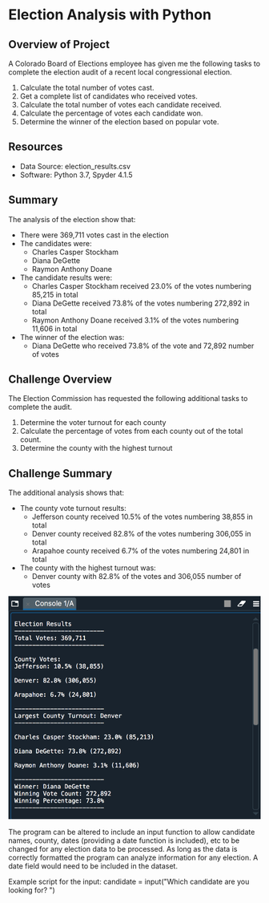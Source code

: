 # Election Analysis with Python

## Overview of Project
A Colorado Board of Elections employee has given me the following tasks to complete the election audit of a recent local congressional election.

1. Calculate the total number of votes cast.
2. Get a complete list of candidates who received votes.
3. Calculate the total number of votes each candidate received.
4. Calculate the percentage of votes each candidate won.
5. Determine the winner of the election based on popular vote.

## Resources
- Data Source: election_results.csv
- Software: Python 3.7, Spyder 4.1.5

## Summary
The analysis of the election show that:
- There were 369,711 votes cast in the election
- The candidates were:
    - Charles Casper Stockham
    - Diana DeGette
    - Raymon Anthony Doane
- The candidate results were:
    - Charles Casper Stockham received 23.0% of the votes numbering 85,215 in total
    - Diana DeGette received 73.8% of the votes numbering 272,892 in total
    - Raymon Anthony Doane received 3.1% of the votes numbering 11,606 in total
- The winner of the election was:
    - Diana DeGette who received 73.8% of the vote and 72,892 number of votes

## Challenge Overview
The Election Commission has requested the following additional tasks to complete the audit.

1. Determine the voter turnout for each county
2. Calculate the percentage of votes from each county out of the total count.
3. Determine the county with the highest turnout

## Challenge Summary
The additional analysis shows that:
- The county vote turnout results:
    - Jefferson county received 10.5% of the votes numbering 38,855 in total
    - Denver county received 82.8% of the votes numbering 306,055 in total
    - Arapahoe county received 6.7% of the votes numbering 24,801 in total
- The county with the highest turnout was:
    - Denver county with 82.8% of the votes and 306,055 number of votes

![alt text](Resources/election_results.png)

The program can be altered to include an input function to allow candidate names, county, dates (providing a date function is included), etc to be changed for any election data to be processed. As long as the data is correctly formatted the program can analyze information for any election. A date field would need to be included in the dataset.

Example script for the input:
candidate = input("Which candidate are you looking for? ")
